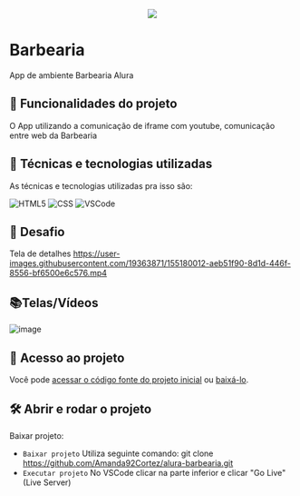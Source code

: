 <p align="center"> <img src="http://img.shields.io/static/v1?label=STATUS_GERAL&message=FINALIZADA&color=RED&style=for-the-badge" #vitrinedev/> </p>

# Barbearia
App de ambiente Barbearia Alura

## 🔨 Funcionalidades do projeto
O App utilizando a comunicação de iframe com youtube, comunicação entre web da Barbearia

## :bookmark_tabs: Técnicas e tecnologias utilizadas
As técnicas e tecnologias utilizadas pra isso são:

![HTML5](https://img.shields.io/badge/HTML-e06b12?style=for-the-badge&logo=html5&logoColor=white)
![CSS](https://img.shields.io/badge/CSS-1283e0?&style=for-the-badge&logo=css3&logoColor=white)
![VSCode](https://img.shields.io/badge/-VSCode-007ACC?style=for-the-badge&logo=visual-studio-code&logoColor=white)

## 🎯 Desafio
Tela de detalhes
https://user-images.githubusercontent.com/19363871/155180012-aeb51f90-8d1d-446f-8556-bf6500e6c576.mp4

## 📚Telas/Vídeos
![image](https://github.com/Amanda92Cortez/alura-barbearia/assets/19363871/aab6f5e1-1d74-4f3b-b098-082abe86fd5d)


## 📁 Acesso ao projeto
Você pode [acessar o código fonte do projeto inicial](https://github.com/Amanda92Cortez/alura-barbearia) ou [baixá-lo](https://github.com/Amanda92Cortez/alura-barbearia/archive/refs/heads/main.zip).

## 🛠️ Abrir e rodar o projeto
Baixar projeto:
- ` Baixar projeto ` Utiliza seguinte comando: git clone https://github.com/Amanda92Cortez/alura-barbearia.git
- ` Executar projeto ` No VSCode clicar na parte inferior e clicar "Go Live" (Live Server)
